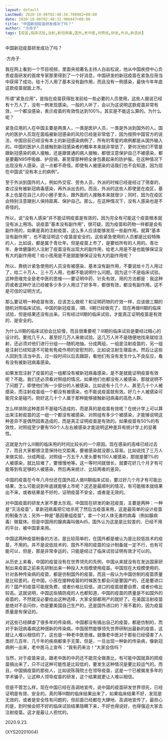 ```yaml
---
layout: default
Lastmod: 2020-10-06T02:48:34.700982+00:00
date: 2020-10-06T02:48:32.986447+00:00
title: "中国新冠疫苗研发成功了吗？"
author: "方舟子"
tags: [疫苗,临床试验,注射,新冠病毒,国外,老中医,对照组,研发,外派,新语丝]
---
```


中国新冠疫苗研发成功了吗？

·方舟子·

我在网上看到一个节目视频，里面央视著名主持人白岩松说，他从中国疾控中心负责疫苗研发的首席专家那里得到了一个好消息，中国研发的新冠疫苗在紧急应用当中获得了成功，给十万人用了基本没有副作用，而且没有一例感染，最快今年年底这款疫苗就能上市。

所谓“紧急应用”，是指在疫苗获得批准前给一些必要的人员使用，这些人据说已经有十万人了，没有一例发现感染。一般的人听了，会以为这说明这款疫苗非常有效，一个都没感染，表示疫苗的有效性达到100%。其实是不能这么算的。为什么呢？

紧急应用的人在中国主要是两类人，一类是医护人员，一类是外派到国外的人。国内的医护人员现在面临被新冠感染的风险已经是非常低了，因为按照中国官方的说法，中国目前已经没有本土的新冠感染病例了，所有的零星的病例都是从国外输入的。中国的医护人员接触到新冠感染者的概率本来就非常低了，更何况他们不管是跟新冠感染的病人接触，还是跟普通的病人接触，都很注意保护自己不被感染，都是要戴N95呼吸器、护目镜，甚至穿那种把全身包裹起来的防护服。在这种情况下出现没有人感染，这一点都不奇怪。即使有人被感染的话我们也不会知道，因为现在中国说“没有本土的病例”。

至于外派到国外的人，例如外交官、劳务人员，外派的时候已经是经过了筛查的，查过没有被新冠病毒感染，再外派出去的。而且，外派的这些人即使是在疫区，基本上也是在自己人的小圈子里头，跟外面的人接触本来就很少；同时，因为在疫区会特别注意跟别人保持距离、保护自己。那么，在这种情况下，没有人感染也是不奇怪的。

所以，说“没有人感染”并不能证明疫苗是有效的，因为完全有可能这个疫苗根本就没有派上用场。说疫苗“基本没有副作用”，很可疑，因为疫苗和药物一样都是会有副作用的，如果是真的注射疫苗，这么多人应该能够发现一些副作用。就算“基本没有副作用”，也不能证明这个疫苗是安全的。这些紧急使用的人员都是比较特殊的人，比如说，都是属于青壮年。但是疫苗上市了，是要给所有的人用的。青壮年、身体健康的人注射了疫苗没有出现大的副作用，给老人用是不是也能够保证没有大的副作用呢？给小孩用是不是就能够保证没有大的副作用呢？

所以，靠统计紧急使用的人员没有被感染、基本没有副作用，不要说给十万人用过了，给二十万人、三十万人用，也都不能说明什么问题。因为这个不是临床试验。这种思维完全是老中医的思维——要证明中药、针灸有效，用的方法都是：我这种药或者这种疗法已经被多少多少人用过了好多年，都很有效，都没有副作用。这不是可信的证明方式。

那么要证明一种疫苗有效，应该怎么做呢？和证明药物的疗效一样，应该做三期的随机对照临床试验。中国的新冠疫苗，I期、II期已经做完了，现在再做III期的临床试验，但是结果还没有出来。只有经过III期的临床试验，才能真正证明疫苗是有效的、是安全的。

为什么III期的临床试验会比较慢，而且很重要呢？III期的临床试验是要经过精心的设计的。要找几千人、甚至好几万人来做试验。这几万人并不是随便地找来就给注射，还必须对他们进行分组——随机地抽，分成两组，一组是注射疫苗的，另一组是注射已经知道不可能有免疫作用的安慰剂的，比如说注射生理盐水。然后让这些人回到生活当中去，过一段时间以后去跟踪，看他们有没有发生什么不良反应，看有没有被新冠病毒感染。

如果发现注射了疫苗的这一组都没有被新冠病毒感染，是不是就能证明疫苗有效呢？不能。我们还必须看对照组的情况。如果他们也都没有人被感染，那就说明不了问题了。即使他们有一少部分的人被感染，比如说有十几个人、甚至几十个人被感染，而注射疫苗组一个都没有被感染，也不能说疫苗就有效。好几十人被感染可能完全是碰巧，刚好这几十个人属于那种能够接触新冠病毒的高危人群。

怎么样排除这种差异不是碰巧造成的，而是真的是疫苗有效呢？在统计学上可以算出来注射疫苗的这一组一个都没有被感染、对照组有多少个被感染，才能够说明这种差异不是偶然因素造成的，而是真正证明疫苗是有效的。如果疫苗有50%的有效性，对照组至少要有150个人左右被感染才能说明这种差异有统计学上的显著性。

这就是为什么III期的临床用的时间比较长的一个原因。现在感染的高峰已经过去了，而且大家都很注意保持社交距离，要被感染就没那么容易。比如说找了三万人来做实验，分成两组，对照组一万五千人里头要有150人被感染，那就是要1%的人被感染，就比较难了，要慢慢地等。这一等时间就很长，就要花好几个月才有可能等到有足够的人被感染，然后再来统计、比较两者的差异。

中国的疫苗在今年八月份还在国外招人做III期临床试验，要过好几个月才有可能出结果，怎么可能说到年底就能够上市呢？这还是最顺利的情况，有可能根本就结果出不来，或者结果是不好的，证明疫苗不安全，或者是无效的。

对中国疫苗的研发大家不要太乐观。中国现在研发的新冠疫苗，主要是两种：一种是“灭活疫苗”，拿新冠病毒把它给杀死了然后当疫苗来用，这是最简单的设计疫苗的制备方法；另外一种是“基因重组疫苗”，拿一个对人体无害的病毒（例如腺病毒）做载体。但是中国用的腺病毒叫做Ad5，国外认为这是是比较差的、已经不用的平台，被中国拿来用。

中国这两种疫苗制备的方法，是比较简单的，在国外都是被认为是比较低技术的疫苗，不用的。并不是说低技术的、国外不用的疫苗的设计制备就一定不行，也有可能可以，但是，那是非常幸运的，只能是经过了临床试验证明有效才可以的。

从历史上来看，中国的疫苗没有在世界领先的先例，中国从来就没有在发达国家研制出来疫苗之前率先研制出来一种投入大规模使用疫苗。中国现在大规模使用的、针对各种传染病的疫苗，都是仿制国外的疫苗，而且一般认为中国仿制的疫苗质量是比较差的。在中国，小孩在接种疫苗的时候医生都会问是要国产的，还是要进口的？国产的疫苗可能就免费，或者价格比较低，进口的疫苗就要自费，或者价格比较高。这就说明，中国这些搞防疫的人也都知道，中国的疫苗的质量是不如国外的疫苗的，不然就没必要给出这种选择，大家全部都用产的就好了。在美国注射疫苗是绝对不会问你，你是要美国自己生产的，还是国外进口的？用不着的，因为疫苗质量是有保证的。

对这些已经肆虐了很多年的传染病，中国都没有搞出自己的疫苗，都是仿制的，而对于新冠病毒病这种很新的传染病，中国居然能够领先世界研制出最新的疫苗，这就让人难以相信的了。这也是一种老中医思维。就像老中医对于那些已经侵害了人类好几百年、几千年的疾病都束手无策，但是，一旦出现一种新的传染病，像新冠病例一出来，老中医马上宣布：“我有药来治！”大家会信吗？

当然，对于疫苗来说，跟老中医的中药还不能完全做类比，有可能中国就真的把疫苗搞出来了，只不过这种可能性是比较低的，要发生这种情况是要比较运气的。而且，中国搞疫苗的那些人，比如说陈薇院士在领导疫苗，这是一个已被揭发多年的学术骗子，让这种人领导疫苗的研发，这个结果就更让人难以相信。

但是不管怎么样，现在中国已经在高调地宣传，说中国的疫苗研发世界领先，已经证明是有效、安全的。真的等III期的临床结果出来了，如果临床结果不好，发现是无效的，或者是安全性有问题的，但前面已经都在大肆地、高调地宣传了，最担心的是，到时候会把不好的临床试验结果隐瞒下来，不好也得说好，也得强迫大家去注射疫苗。这才是最让人担忧的。

2020.9.23.

(XYS20201004)

